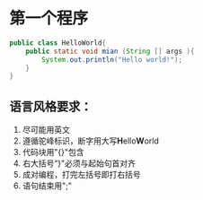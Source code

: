 # 第一个程序

```java
public class HelloWorld{
    public static void mian (String [] args ){
        System.out.println("Hello world!");
    }
}
```

## 语言风格要求：

1. 尽可能用英文
2. 遵循驼峰标识，断字用大写**H**ello**W**orld
3. 代码块用"{}"包含
3. 右大括号“}"必须与起始句首对齐
4. 成对编程，打完左括号即打右括号
5. 语句结束用";"



